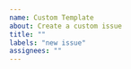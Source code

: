 ```yaml
---
name: Custom Template
about: Create a custom issue
title: ""
labels: "new issue"
assignees: ""
---
```


<!--- Please DO NOT remove the automatically added 'new issue' label -->
<!--- Provide a general summary of the issue in the Title above -->
